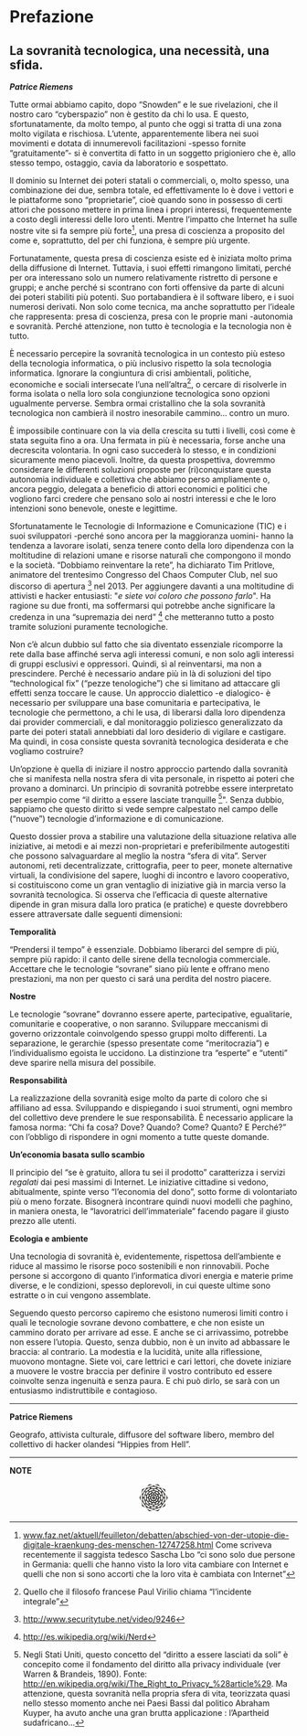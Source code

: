 **Prefazione**
===
**La sovranità tecnologica, una necessità, una sfida.**
---
***Patrice Riemens***

Tutte ormai abbiamo capito, dopo “Snowden” e le sue rivelazioni, che il nostro caro “cyberspazio” non è gestito da chi lo usa. E questo, sfortunatamente, da molto tempo, al punto che oggi si tratta di una zona molto vigilata e rischiosa. L’utente, apparentemente libera nei suoi movimenti e dotata di innumerevoli facilitazioni -spesso fornite “gratuitamente”- si è convertita di fatto in un soggetto prigioniero che è, allo stesso tempo, ostaggio, cavia da laboratorio e sospettato. 

Il dominio su Internet dei poteri statali o commerciali, o, molto spesso, una combinazione dei due, sembra totale, ed effettivamente lo è dove i vettori e le piattaforme sono “proprietarie”, cioè quando sono in possesso di certi attori che possono mettere in prima linea i propri interessi, frequentemente a costo degli interessi delle loro utenti. Mentre l’impatto che Internet ha sulle nostre vite si fa sempre più forte[^1], una presa di coscienza a proposito del come e, soprattutto, del per chi funziona, è sempre più urgente.

Fortunatamente, questa presa di coscienza esiste ed è iniziata molto prima della diffusione di Internet. Tuttavia, i suoi effetti rimangono limitati, perché per ora interessano solo un numero relativamente ristretto di persone e gruppi; e anche perché si scontrano con forti offensive da parte di alcuni dei poteri stabiliti più potenti. Suo portabandiera è il software libero, e i suoi numerosi derivati. Non solo come tecnica, ma anche soprattutto per l’ideale che rappresenta: presa di coscienza, presa con le proprie mani -autonomia e sovranità. Perché attenzione, non tutto è tecnologia e la tecnologia non è tutto. 

È necessario percepire la sovranità tecnologica in un contesto più esteso della tecnologia informatica, o più inclusivo rispetto la sola tecnologia informatica. Ignorare la congiuntura di crisi ambientali, politiche, economiche e sociali intersecate l’una nell’altra[^2], o cercare di risolverle in forma isolata o nella loro sola congiunzione tecnologica sono opzioni ugualmente perverse. Sembra ormai cristallino che la sola sovranità tecnologica non cambierà il nostro inesorabile cammino… contro un muro. 

È impossibile continuare con la via della crescita su tutti i livelli, così come è stata seguita fino a ora. Una fermata in più è necessaria, forse anche una decrescita volontaria. In ogni caso succederà lo stesso, e in condizioni sicuramente meno piacevoli. Inoltre, da questa prospettiva, dovremmo considerare le differenti soluzioni proposte per (ri)conquistare questa autonomia individuale e collettiva che abbiamo perso ampliamente o, ancora peggio, delegata a beneficio di attori economici e politici che vogliono farci credere che pensano solo ai nostri interessi e che le loro intenzioni sono benevole, oneste e legittime.

Sfortunatamente le Tecnologie di Informazione e Comunicazione (TIC) e i suoi sviluppatori -perché sono ancora per la maggioranza uomini- hanno la tendenza a lavorare isolati, senza tenere conto della loro dipendenza con la moltitudine di relazioni umane e risorse naturali che compongono il mondo e la società. “Dobbiamo reinventare la rete”, ha dichiarato Tim Pritlove, animatore del trentesimo Congresso del Chaos Computer Club, nel suo discorso di apertura [^3] nel 2013. Per aggiungere davanti a una moltitudine di attivisti e hacker entusiasti: "*e siete voi coloro che possono farlo*". Ha ragione su due fronti, ma soffermarsi qui potrebbe anche significare la credenza in una “supremazia dei nerd” [^4] che metteranno tutto a posto tramite soluzioni puramente tecnologiche. 

Non c’è alcun dubbio sul fatto che sia diventato essenziale ricomporre la rete dalla base affinché serva agli interessi comuni, e non solo agli interessi di gruppi esclusivi e oppressori. Quindi, sì al reinventarsi, ma non a prescindere. Perché è necessario andare più in là di soluzioni del tipo “technological fix” (“pezze tenologiche”) che si limitano ad attaccare gli effetti senza toccare le cause. Un approccio dialettico -e dialogico- è necessario per sviluppare una base comunitaria e partecipativa, le tecnologie che permettono, a chi le usa, di liberarsi dalla loro dipendenza dai provider commerciali, e dal monitoraggio poliziesco generalizzato da parte dei poteri statali annebbiati dal loro desiderio di vigilare e castigare. Ma quindi, in cosa consiste questa sovranità tecnologica desiderata e che vogliamo costruire? 

Un’opzione è quella di iniziare il nostro approccio partendo dalla sovranità che si manifesta nella nostra sfera di vita personale, in rispetto ai poteri che provano a dominarci. Un principio di sovranità potrebbe essere interpretato per esempio come “il diritto a essere lasciate tranquille [^5]". Senza dubbio, sappiamo che questo diritto si vede sempre calpestato nel campo delle (“nuove”) tecnologie d’informazione e di comunicazione. 

Questo dossier prova a stabilire una valutazione della situazione relativa alle iniziative, ai metodi e ai mezzi non-proprietari e preferibilmente autogestiti che possono salvaguardare al meglio la nostra “sfera di vita”. Server autonomi, reti decentralizzate, crittografia, peer to peer, monete alternative virtuali, la condivisione del sapere, luoghi di incontro e lavoro cooperativo, si costituiscono come un gran ventaglio di iniziative già in marcia verso la sovranità tecnologica. Si osserva che l’efficacia di queste alternative dipende in gran misura dalla loro pratica (e pratiche) e queste dovrebbero essere attraversate dalle seguenti dimensioni:

**Temporalità**

“Prendersi il tempo” è essenziale. Dobbiamo liberarci del sempre di più, sempre più rapido: il canto delle sirene della tecnologia commerciale. Accettare che le tecnologie “sovrane” siano più lente e offrano meno prestazioni, ma non per questo ci sará una perdita del nostro piacere. 

**Nostre**

Le tecnologie “sovrane” dovranno essere aperte, partecipative, egualitarie, comunitarie e cooperative, o non saranno. 
Sviluppare meccanismi di governo orizzontale coinvolgendo spesso gruppi molto differenti. La separazione, le gerarchie (spesso presentate come “meritocrazia”) e l’individualismo egoista le uccidono. La distinzione tra “esperte” e “utenti” deve sparire nella misura del possibile.

**Responsabilità**

La realizzazione della sovranità esige molto da parte di coloro che si affiliano ad essa. Sviluppando e dispiegando i suoi strumenti, ogni membro del collettivo deve prendere le sue responsabilità. È necessario applicare la famosa norma:
“Chi fa cosa? Dove? Quando? Come? Quanto? E Perché?” con l’obbligo di rispondere in ogni momento a tutte queste domande.

**Un’economia basata sullo scambio**

Il principio del “se è gratuito, allora tu sei il prodotto” caratterizza i servizi *regalati* dai pesi massimi di Internet. Le iniziative cittadine si vedono, abitualmente, spinte verso “l’economia del dono”, sotto forme di volontariato più o meno forzate. Bisognerà incontrare quindi nuovi modelli che paghino, in maniera onesta, le “lavoratrici dell’immateriale” facendo pagare il giusto prezzo alle utenti.

**Ecologia e ambiente**

Una tecnologia di sovranità è, evidentemente, rispettosa dell’ambiente e riduce al massimo le risorse poco sostenibili e non rinnovabili. Poche persone si accorgono di quanto l’informatica divori energia e materie prime diverse, e le condizioni, spesso deplorevoli, in cui queste ultime sono estratte o in cui vengono assemblate. 

Seguendo questo percorso capiremo che esistono numerosi limiti contro i quali le tecnologie sovrane devono combattere, e che non esiste un cammino dorato per arrivare ad esse. E anche se ci arrivassimo, potrebbe non essere l’utopia. Questo, senza dubbio, non è un invito ad abbassare le braccia: al contrario. La modestia e la lucidità, unite alla riflessione, muovono montagne. Siete voi, care lettrici e cari lettori, che dovete iniziare a muovere le vostre braccia per definire il vostro contributo ed essere coinvolte senza ingenuità e senza paura. E chi può dirlo, se sarà con un entusiasmo indistruttibile e contagioso.

---

**Patrice Riemens**

Geografo, attivista culturale, diffusore del software libero, membro del collettivo di hacker olandesi “Hippies from Hell”.

---

**NOTE**

[^1]: www.faz.net/aktuell/feuilleton/debatten/abschied-von-der-utopie-die-digitale-kraenkung-des-menschen-12747258.html Come scriveva recentemente il saggista tedesco Sascha Lbo “ci sono solo due persone in Germania: quelli che hanno visto la loro vita cambiare con Internet e quelli che non si sono accorti che la loro vita è cambiata con Internet”

[^2]: Quello che il filosofo francese Paul Virilio chiama “l’incidente integrale”

[^3]: http://www.securitytube.net/video/9246

[^4]: http://es.wikipedia.org/wiki/Nerd

[^5]: Negli Stati Uniti, questo concetto del “diritto a essere lasciati da soli” è concepito come il fondamento del diritto alla privacy individuale (ver Warren & Brandeis, 1890). Fonte: http://en.wikipedia.org/wiki/The_Right_to_Privacy_%28article%29. Ma attenzione, questa sovranità nella propria sfera di vita, teorizzata quasi nello stesso momento anche nei Paesi Bassi dal politico Abraham Kuyper, ha avuto anche una gran brutta applicazione : l’Apartheid sudafricano... 

[^6]: Fonte: http://fr.wikipedia.org/wiki/QQOQCCP 

<p align="center"><img src="../../end0.png"></p>